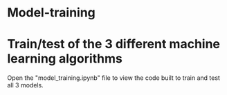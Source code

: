 # Model-training
# Train/test of the 3 different machine learning algorithms
Open the "model_training.ipynb" file to view the code built to train and test all 3 models.
